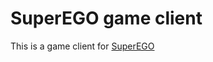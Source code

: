 # SuperEGO game client

This is a game client for [SuperEGO](https://github.com/mzsawicki/superego)
